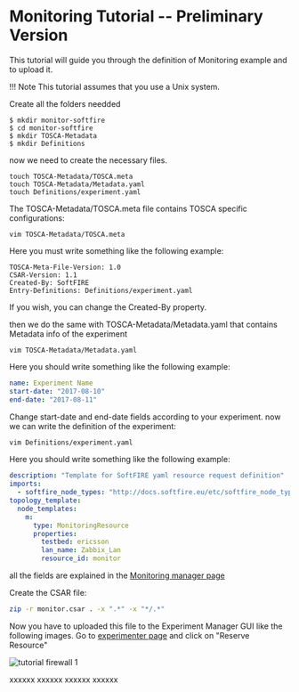 # Monitoring Tutorial -- Preliminary Version

This tutorial will guide you through the definition of Monitoring example and to upload it.

!!! Note
    This tutorial assumes that you use a Unix system.

Create all the folders needded

```
$ mkdir monitor-softfire
$ cd monitor-softfire
$ mkdir TOSCA-Metadata
$ mkdir Definitions
```

now we need to create the necessary files.

```
touch TOSCA-Metadata/TOSCA.meta
touch TOSCA-Metadata/Metadata.yaml
touch Definitions/experiment.yaml
```

The TOSCA-Metadata/TOSCA.meta file contains TOSCA specific configurations:

```
vim TOSCA-Metadata/TOSCA.meta
```

Here you must write something like the following example:

```
TOSCA-Meta-File-Version: 1.0
CSAR-Version: 1.1
Created-By: SoftFIRE
Entry-Definitions: Definitions/experiment.yaml
```

If you wish, you can change the Created-By property.

then we do the same with TOSCA-Metadata/Metadata.yaml that contains Metadata info of the experiment

```
vim TOSCA-Metadata/Metadata.yaml
```

Here you should write something like the following example:

```yaml
name: Experiment Name
start-date: "2017-08-10"
end-date: "2017-08-11"
```

Change start-date and end-date fields according to your experiment.
now we can write the definition of the experiment:

```sh
vim Definitions/experiment.yaml
```

Here you should write something like the following example:

```yaml
description: "Template for SoftFIRE yaml resource request definition"
imports:
  - softfire_node_types: "http://docs.softfire.eu/etc/softfire_node_types.yaml"
topology_template:
  node_templates:
    m:
      type: MonitoringResource
      properties:
        testbed: ericsson
        lan_name: Zabbix_Lan
        resource_id: monitor

```

all the fields are explained in the [Monitoring manager page](monitoring-manager.md)

Create the CSAR file:

```sh
zip -r monitor.csar . -x ".*" -x "*/.*"
```

Now you have to uploaded this file to the Experiment Manager GUI like the following images.
Go to [experimenter page](http://experiment.vpn.softfire.eu:5080/experimenter) and click on "Reserve Resource"

![tutorial firewall 1](img/tutorial-xxxxxxx.png)

xxxxxx
xxxxxx
xxxxxx
xxxxxx




<!---
 Script for open external links in a new tab
-->
<script src="http://ajax.googleapis.com/ajax/libs/jquery/1.7.1/jquery.js"></script>
<script type="text/javascript" charset="utf-8">
      // Creating custom :external selector
      $.expr[':'].external = function(obj){
          return !obj.href.match(/^mailto\:/)
                  && (obj.hostname != location.hostname);
      };
      $(function(){
        $('a:external').addClass('external');
        $(".external").attr('target','_blank');
      })
</script>
